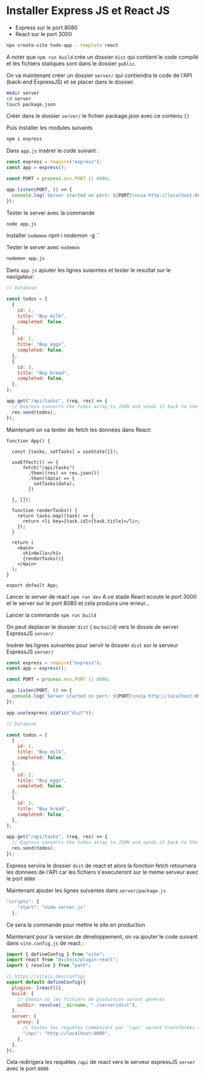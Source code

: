 # Installer Express JS et React JS

- Express sur le port 8080
- React sur le port 3000

```bash
npx create-vite todo-app --template react
```

A noter que `npm run build` crée un dossier `dist` qui contient le code compilé et les fichiers statiques sont dans le dossier `public`.

On va maintenant créer un dossier `server/` qui contiendra le code de l'API (back-end ExpressJS) et se placer dans le dossier.

```bash
mkdir server
cd server
touch package.json
```

Créer dans le dossier `server/` le fichier package.json avec ce contenu `{}`

Puis installer les modules suivants

```bash
npm i express
```

Dans `app.js` insérer le code suivant :

```js
const express = require("express");
const app = express();

const PORT = process.env.PORT || 8080;

app.listen(PORT, () => {
  console.log(`Server started on port: ${PORT}\nvia http://localhost:8080`);
});
```

Tester le server avec la commande

```bash
node app.js
```

Installer `nodemon`
npm i nodemon -g
``

Tester le server avec `nodemon`

```bash
nodemon app.js
```

Dans `app.js` ajouter les lignes suiavntes et tester le resultat sur le navigateur:

```js
// Database

const todos = [
  {
    id: 1,
    title: "Buy milk",
    completed: false,
  },
  {
    id: 2,
    title: "Buy eggs",
    completed: false,
  },
  {
    id: 3,
    title: "Buy bread",
    completed: false,
  },
];

app.get("/api/tasks", (req, res) => {
  // Express converts the todos array to JSON and sends it back to the client
  res.send(todos);
});
```

Maintenant on va tenter de fetch les données dans React:

```jsimport { useState, useEffect } from "react";
function App() {

  const [tasks, setTasks] = useState([]);

  useEffect(() => {
      fetch("/api/tasks")
        .then((res) => res.json())
        .then((data) => {
          setTasks(data);
        })

  }, []);

  function renderTasks() {
    return tasks.map((task) => {
      return <li key={task.id}>{task.title}</li>;
    });
  }

  return (
    <main>
      <h1>Hello</h1>
      {renderTasks()}
    </main>
  );
}

export default App;
```

Lancer le server de react `npm run dev`
A ce stade React ecoute le port 3000 et le server sur le port 8080 et cela produira une erreur...

Lancer la commande `npm run build`

On peut deplacer le dossier `dist` ( ou `build`) vers le dossie de server ExpressJS `server/`

Insérer les lignes suivantes pour servir le dossier `dist` sur le serveur ExpressJS `server/`

```js
const express = require("express");
const app = express();

const PORT = process.env.PORT || 8080;

app.listen(PORT, () => {
  console.log(`Server started on port: ${PORT}\nvia http://localhost:8080`);
});

app.use(express.static("dist"));

// Database

const todos = [
  {
    id: 1,
    title: "Buy milk",
    completed: false,
  },
  {
    id: 2,
    title: "Buy eggs",
    completed: false,
  },
  {
    id: 3,
    title: "Buy bread",
    completed: false,
  },
];

app.get("/api/tasks", (req, res) => {
  // Express converts the todos array to JSON and sends it back to the client
  res.send(todos);
});
```

Express servira le dossier `dist` de react et alors la fonction fetch retournera les donnees de l'API car les fichiers s'executeront sur le meme serveur avec le port `8080`

Maintenant ajouter les lignes suivantes dans `server/package.js`

```js
"scripts": {
    "start": "node server.js"
  },
```

Ce sera la commande pour mettre le site en production

Maintenant pour la version de développement, on va ajouter le code suivant dans `vite.config.js` de react :

```js
import { defineConfig } from "vite";
import react from "@vitejs/plugin-react";
import { resolve } from "path";

// https://vitejs.dev/config/
export default defineConfig({
  plugins: [react()],
  build: {
    // Chemin où les fichiers de production seront générés
    outDir: resolve(__dirname, "./server/dist"),
  },
  server: {
    proxy: {
      // toutes les requêtes commençant par '/api' seront transférées à 'http://localhost:8080'
      "/api": "http://localhost:8080",
    },
  },
});
```

Cela redirigera les requêtes `/api` de react vers le serveur expressJS `server` avec le port `8080`
